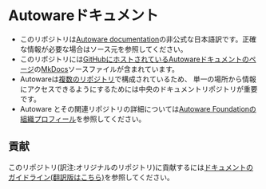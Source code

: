 # Autowareドキュメント
- このリポジトリは[Autoware documentation](https://autowarefoundation.github.io/autoware-documentation/main/)の非公式な日本語訳です。正確な情報が必要な場合はソース元を参照してください。
- このリポジトリには[GitHubにホストされているAutowareドキュメントのページ](https://autowarefoundation.github.io/autoware-documentation/main/)の[MkDocs](https://www.mkdocs.org/)ソースファイルが含まれています。
- Autowareは[複数のリポジトリ](https://github.com/autowarefoundation/)で構成されているため、 単一の場所から情報にアクセスできるようにするためには中央のドキュメントリポジトリが重要です。
- Autoware とその関連リポジトリの詳細については[Autoware Foundationの組織プロフィール](https://github.com/autowarefoundation/.github/blob/main/profile/README.md)を参照してください。

## 貢献

このリポジトリ(訳注:オリジナルのリポジトリ)に貢献するには[ドキュメントのガイドライン](https://autowarefoundation.github.io/autoware-documentation/main/contributing/documentation-guidelines/)[(翻訳版はこちら)](https://github.com/saikocar/autoware-documentation/blob/main/docs/contributing/documentation-guidelines/)を参照してください。
